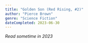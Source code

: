 ```yaml
---
title: "Golden Son (Red Rising, #2)"
author: "Pierce Brown"
genre: "Science Fiction"
dateCompleted: 2023-06-30
---
```


*Read sometime in 2023*

